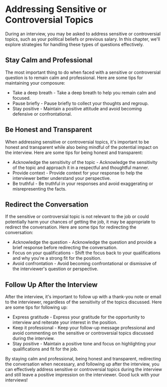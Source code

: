 Addressing Sensitive or Controversial Topics
===================================================================================================

During an interview, you may be asked to address sensitive or controversial topics, such as your political beliefs or previous salary. In this chapter, we'll explore strategies for handling these types of questions effectively.

Stay Calm and Professional
--------------------------

The most important thing to do when faced with a sensitive or controversial question is to remain calm and professional. Here are some tips for maintaining your composure:

* Take a deep breath - Take a deep breath to help you remain calm and focused.
* Pause briefly - Pause briefly to collect your thoughts and regroup.
* Stay positive - Maintain a positive attitude and avoid becoming defensive or confrontational.

Be Honest and Transparent
-------------------------

When addressing sensitive or controversial topics, it's important to be honest and transparent while also being mindful of the potential impact on the interview. Here are some tips for being honest and transparent:

* Acknowledge the sensitivity of the topic - Acknowledge the sensitivity of the topic and approach it in a respectful and thoughtful manner.
* Provide context - Provide context for your response to help the interviewer better understand your perspective.
* Be truthful - Be truthful in your responses and avoid exaggerating or misrepresenting the facts.

Redirect the Conversation
-------------------------

If the sensitive or controversial topic is not relevant to the job or could potentially harm your chances of getting the job, it may be appropriate to redirect the conversation. Here are some tips for redirecting the conversation:

* Acknowledge the question - Acknowledge the question and provide a brief response before redirecting the conversation.
* Focus on your qualifications - Shift the focus back to your qualifications and why you're a strong fit for the position.
* Avoid confrontation - Avoid becoming confrontational or dismissive of the interviewer's question or perspective.

Follow Up After the Interview
-----------------------------

After the interview, it's important to follow up with a thank-you note or email to the interviewer, regardless of the sensitivity of the topics discussed. Here are some tips for following up:

* Express gratitude - Express your gratitude for the opportunity to interview and reiterate your interest in the position.
* Keep it professional - Keep your follow-up message professional and avoid commenting on the sensitive or controversial topics discussed during the interview.
* Stay positive - Maintain a positive tone and focus on highlighting your qualifications and fit for the job.

By staying calm and professional, being honest and transparent, redirecting the conversation when necessary, and following up after the interview, you can effectively address sensitive or controversial topics during the interview and still leave a positive impression on the interviewer. Good luck with your interviews!
